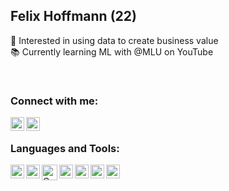 ## Felix Hoffmann (22)

🚀 Interested in using data to create business value <br />
📚 Currently learning ML with @MLU on YouTube <br />


<br />

### Connect with me:

[<img align="left" alt="Felix Hoffmann | LinkedIn" height="22px" src="https://upload.wikimedia.org/wikipedia/commons/c/ca/LinkedIn_logo_initials.png" />][linkedin]
[<img align="left" alt="Felix Hoffmann | Xing" height="22px" src="https://upload.wikimedia.org/wikipedia/commons/b/b4/Xing_logo.svg" />][xing]

<br />

### Languages and Tools:

[<img align="left" alt="AWS" height="22px" src="https://upload.wikimedia.org/wikipedia/commons/9/93/Amazon_Web_Services_Logo.svg" />][aws]
[<img align="left" alt="Azure" height="22px" src="https://upload.wikimedia.org/wikipedia/commons/a/a8/Microsoft_Azure_Logo.svg" />][azure]
[<img align="left" alt="Celonis" height="25px" src="https://pbs.twimg.com/profile_images/1316752706934112260/H7g1SH2A_400x400.jpg" />][celonis]
[<img align="left" alt="Power BI" height="22px" src="https://upload.wikimedia.org/wikipedia/en/2/20/Power_BI_logo.svg" />][powerbi]
[<img align="left" alt="Tableau" height="22px" src="https://upload.wikimedia.org/wikipedia/en/0/06/Tableau_logo.svg" />][tableau]
[<img align="left" alt="Python" height="22px" src="https://upload.wikimedia.org/wikipedia/commons/c/c3/Python-logo-notext.svg" />][python]
[<img align="left" alt="R" height="22px" src="https://cdn.jsdelivr.net/npm/simple-icons@v3/icons/r.svg" />][r]

<br />
<br />

[linkedin]: https://www.linkedin.com/in/hoffmann-felix/
[xing]: https://www.xing.com/profile/Felix_Hoffmann86/cv
[aws]: https://aws.amazon.com/
[azure]: https://azure.microsoft.com/en-us/
[celonis]: https://www.celonis.com/
[powerbi]: https://powerbi.microsoft.com/en-us/
[tableau]: https://www.tableau.com/
[python]: https://www.python.org/
[r]: https://www.r-project.org/
